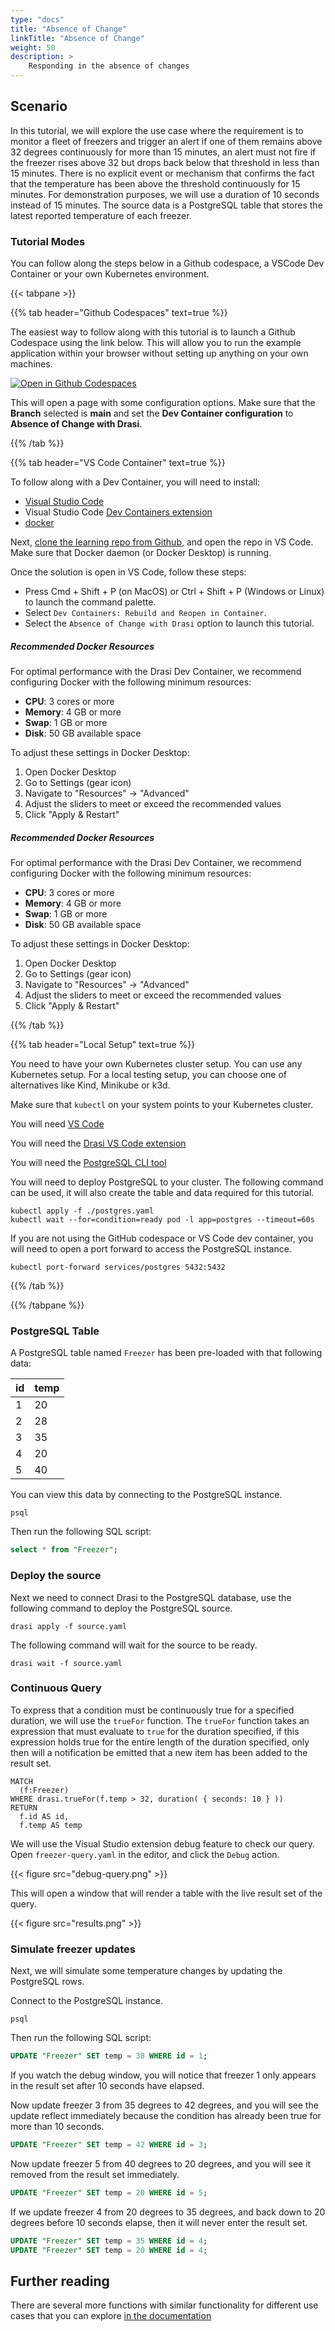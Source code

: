 ```yaml
---
type: "docs"
title: "Absence of Change"
linkTitle: "Absence of Change"
weight: 50
description: >
    Responding in the absence of changes
---
```


## Scenario

In this tutorial, we will explore the use case where the requirement is to monitor a fleet of freezers and trigger an alert if one of them remains above 32 degrees continuously for more than 15 minutes, an alert must not fire if the freezer rises above 32 but drops back below that threshold in less than 15 minutes. There is no explicit event or mechanism that confirms the fact that the temperature has been above the threshold continuously for 15 minutes. For demonstration purposes, we will use a duration of 10 seconds instead of 15 minutes. The source data is a PostgreSQL table that stores the latest reported temperature of each freezer.


### Tutorial Modes

You can follow along the steps below in a Github codespace, a VSCode Dev Container or your own Kubernetes environment.

{{< tabpane >}}

{{% tab header="Github Codespaces" text=true %}}

The easiest way to follow along with this tutorial is to launch a Github
  Codespace using the link below. This will allow you to run the example
  application within your browser without setting up anything on your own
  machines.

[![Open in Github Codespaces](https://github.com/codespaces/badge.svg)](https://codespaces.new/drasi-project/learning?devcontainer_path=.devcontainer%2Fabsence-of-change%2Fdevcontainer.json&machine=standardLinux32gb)

This will open a page with some configuration options. Make sure that the
  **Branch** selected is **main** and set the **Dev Container configuration** to **Absence of Change with Drasi**.

{{% /tab %}}

{{% tab header="VS Code Container" text=true %}}

To follow along with a Dev Container, you will need to install:
- [Visual Studio Code](https://code.visualstudio.com/)
- Visual Studio Code [Dev Containers extension](https://marketplace.visualstudio.com/items?itemName=ms-vscode-remote.remote-containers) 
- [docker](https://www.docker.com/get-started/)

Next, [clone the learning repo from Github](https://github.com/drasi-project/learning),
  and open the repo in VS Code. Make sure that Docker daemon
  (or Docker Desktop) is running.

Once the solution is open in VS Code, follow these steps:
- Press Cmd + Shift + P (on MacOS) or Ctrl + Shift + P (Windows or Linux) to
    launch the command palette.
- Select `Dev Containers: Rebuild and Reopen in Container`.
- Select the `Absence of Change with Drasi` option to launch this tutorial.


##### Recommended Docker Resources

For optimal performance with the Drasi Dev Container, we recommend configuring Docker with the following minimum resources:

- **CPU**: 3 cores or more
- **Memory**: 4 GB or more
- **Swap**: 1 GB or more
- **Disk**: 50 GB available space 

To adjust these settings in Docker Desktop:
1. Open Docker Desktop
2. Go to Settings (gear icon)
3. Navigate to "Resources" → "Advanced"
4. Adjust the sliders to meet or exceed the recommended values
5. Click "Apply & Restart"



##### Recommended Docker Resources

For optimal performance with the Drasi Dev Container, we recommend configuring Docker with the following minimum resources:

- **CPU**: 3 cores or more
- **Memory**: 4 GB or more
- **Swap**: 1 GB or more
- **Disk**: 50 GB available space 

To adjust these settings in Docker Desktop:
1. Open Docker Desktop
2. Go to Settings (gear icon)
3. Navigate to "Resources" → "Advanced"
4. Adjust the sliders to meet or exceed the recommended values
5. Click "Apply & Restart"


{{% /tab %}}

{{% tab header="Local Setup" text=true %}}

You need to have your own Kubernetes cluster setup.
You can use any Kubernetes setup.
For a local testing setup, you can choose one of alternatives
  like Kind, Minikube or k3d.

Make sure that `kubectl` on your system points to your Kubernetes cluster.

You will need [VS Code](https://code.visualstudio.com/)

You will need the [Drasi VS Code extension](https://marketplace.visualstudio.com/items?itemName=DrasiProject.drasi)

You will need the [PostgreSQL CLI tool](https://www.postgresql.org/download/)

You will need to deploy PostgreSQL to your cluster. The following command can be used, it will also create the table and data required for this tutorial.

```shell
kubectl apply -f ./postgres.yaml 
kubectl wait --for=condition=ready pod -l app=postgres --timeout=60s
```

If you are not using the GitHub codespace or VS Code dev container, you will need to open a port forward to access the PostgreSQL instance.
    
```shell
kubectl port-forward services/postgres 5432:5432
```

{{% /tab %}}

{{% /tabpane %}}

### PostgreSQL Table

A PostgreSQL table named `Freezer` has been pre-loaded with that following data:


| id  | temp |
|-----|------|
| 1   | 20 |
| 2   | 28 |
| 3   | 35 |
| 4   | 20 |
| 5   | 40 |


You can view this data by connecting to the PostgreSQL instance.

```shell
psql
```
Then run the following SQL script:

```sql
select * from "Freezer";
```

### Deploy the source

Next we need to connect Drasi to the PostgreSQL database, use the following command to deploy the PostgreSQL source.


```shell
drasi apply -f source.yaml
```

The following command will wait for the source to be ready.

```shell
drasi wait -f source.yaml
```


### Continuous Query

To express that a condition must be continuously true for a specified duration, we will use the `trueFor` function.  The `trueFor` function takes an expression that must evaluate to `true` for the duration specified, if this expression holds true for the entire length of the duration specified, only then will a notification be emitted that a new item has been added to the result set. 

```cypher
MATCH 
  (f:Freezer)
WHERE drasi.trueFor(f.temp > 32, duration( { seconds: 10 } ))
RETURN
  f.id AS id,
  f.temp AS temp
```


We will use the Visual Studio extension debug feature to check our query. Open `freezer-query.yaml` in the editor, and click the `Debug` action.

{{< figure src="debug-query.png" >}}

This will open a window that will render a table with the live result set of the query.

{{< figure src="results.png" >}}

### Simulate freezer updates

Next, we will simulate some temperature changes by updating the PostgreSQL rows.

Connect to the PostgreSQL instance.

```shell
psql
```
Then run the following SQL script:

```sql
UPDATE "Freezer" SET temp = 38 WHERE id = 1;
```

If you watch the debug window, you will notice that freezer 1 only appears in the result set after 10 seconds have elapsed.

Now update freezer 3 from 35 degrees to 42 degrees, and you will see the update reflect immediately because the condition has already been true for more than 10 seconds.

```sql
UPDATE "Freezer" SET temp = 42 WHERE id = 3;
```

Now update freezer 5 from 40 degrees to 20 degrees, and you will see it removed from the result set immediately.

```sql
UPDATE "Freezer" SET temp = 20 WHERE id = 5;
```

If we update freezer 4 from 20 degrees to 35 degrees, and back down to 20 degrees before 10 seconds elapse, then it will never enter the result set.

```sql
UPDATE "Freezer" SET temp = 35 WHERE id = 4;
UPDATE "Freezer" SET temp = 20 WHERE id = 4;
```

## Further reading

There are several more functions with similar functionality for different use cases that you can explore [in the documentation](../../reference/query-language/#drasi-future-functions) 